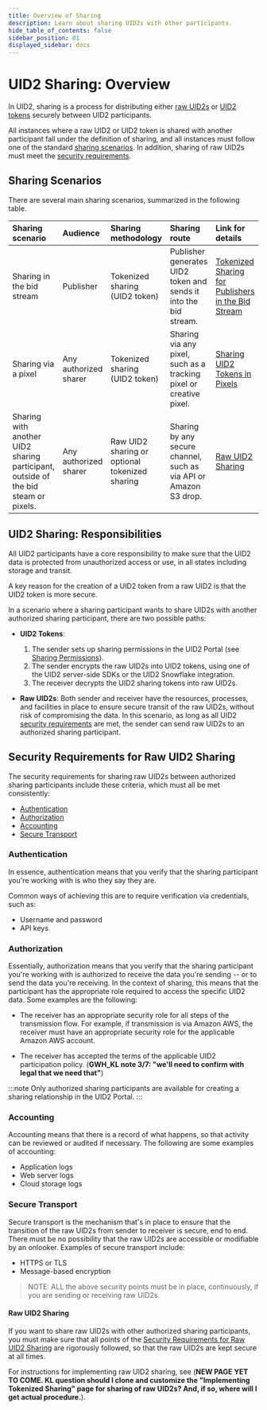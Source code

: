 ```yaml
---
title: Overview of Sharing
description: Learn about sharing UID2s with other participants.
hide_table_of_contents: false
sidebar_position: 01
displayed_sidebar: docs
---
```


# UID2 Sharing: Overview 

In UID2, sharing is a process for distributing either [raw UID2s](../ref-info/glossary-uid.md#gl-raw-uid2) or [UID2 tokens](../ref-info/glossary-uid.md#gl-raw-uid2) securely between UID2 participants.

All instances where a raw UID2 or UID2 token is shared with another participant fall under the definition of sharing, and all instances must follow one of the standard [sharing scenarios](#sharing-scenarios). In addition, sharing of raw UID2s must meet the [security requirements](#security-requirements-for-raw-uid2-sharing).

## Sharing Scenarios

There are several main sharing scenarios, summarized in the following table.

| Sharing scenario | Audience | Sharing methodology | Sharing route | Link for details
| :--- | :--- | :--- | :--- | :--- |
| Sharing in the bid stream | Publisher | Tokenized sharing (UID2 token) | Publisher generates UID2 token and sends it into the bid stream.  | [Tokenized Sharing for Publishers in the Bid Stream](sharing-tokenized.md#tokenized-sharing-for-publishers-in-the-bid-stream) |
| Sharing via a pixel | Any authorized sharer | Tokenized sharing (UID2 token) | Sharing via any pixel, such as a tracking pixel or creative pixel. | [Sharing UID2 Tokens in Pixels](sharing-pixels.md) |
| Sharing with another UID2 sharing participant, outside of the bid steam or pixels. | Any authorized sharer | Raw UID2 sharing or optional tokenized sharing | Sharing by any secure channel, such as via API or Amazon S3 drop. | [Raw UID2 Sharing](#raw-uid2-sharing) |

## UID2 Sharing: Responsibilities

All UID2 participants have a core responsibility to make sure that the UID2 data is protected from unauthorized access or use, in all states including storage and transit.

A key reason for the creation of a UID2 token from a raw UID2 is that the UID2 token is more secure.

In a scenario where a sharing participant wants to share UID2s with another authorized sharing participant, there are two possible paths:

- **UID2 Tokens**:

  1. The sender sets up sharing permissions in the UID2 Portal (see [Sharing Permissions](../portal/sharing-permissions.md)).
  2. The sender encrypts the raw UID2s into UID2 tokens, using one of the UID2 server-side SDKs or the UID2 Snowflake integration.
  3. The receiver decrypts the UID2 sharing tokens into raw UID2s.

- **Raw UID2s**: Both sender and receiver have the resources, processes, and facilities in place to ensure secure transit of the raw UID2s, without risk of compromising the data. In this scenario, as long as all UID2 [security requirements](#security-requirements-for-raw-uid2-sharing) are met, the sender can send raw UID2s to an authorized sharing participant.

## Security Requirements for Raw UID2 Sharing

The security requirements for sharing raw UID2s between authorized sharing participants include these criteria, which must all be met consistently:

- [Authentication](#authentication)
- [Authorization](#authorization)
- [Accounting](#accounting)
- [Secure Transport](#secure-transport)

### Authentication

In essence, authentication means that you verify that the sharing participant you're working with is who they say they are.

Common ways of achieving this are to require verification via credentials, such as:
- Username and password
- API keys

### Authorization

Essentially, authorization means that you verify that the sharing participant you're working with is authorized to receive the data you're sending -- or to send the data you're receiving. In the context of sharing, this means that the participant has the appropriate role required to access the specific UID2 data. Some examples are the following:

- The receiver has an appropriate security role for all steps of the transmission flow. For example, if transmission is via Amazon AWS, the receiver must have an appropriate security role for the applicable Amazon AWS account.

- The receiver has accepted the terms of the applicable UID2 participation policy. (**GWH_KL note 3/7: "we'll need to confirm with legal that we need that"**)

:::note
Only authorized sharing participants are available for creating a sharing relationship in the UID2 Portal.
:::

### Accounting

Accounting means that there is a record of what happens, so that activity can be reviewed or audited if necessary. The following are some examples of accounting:

- Application logs
- Web server logs
- Cloud storage logs

### Secure Transport

Secure transport is the mechanism that's in place to ensure that the transition of the raw UID2s from sender to receiver is secure, end to end. There must be no possibility that the raw UID2s are accessible or modifiable by an onlooker. Examples of secure transport include:

- HTTPS or TLS
- Message-based encryption

>NOTE: ALL the above security points must be in place, continuously, if you are sending or receiving raw UID2s.

#### Raw UID2 Sharing

If you want to share raw UID2s with other authorized sharing participants, you must make sure that all points of the [Security Requirements for Raw UID2 Sharing](#security-requirements-for-raw-uid2-sharing) are rigorously followed, so that the raw UID2s are kept secure at all times.

For instructions for implementing raw UID2 sharing, see (**NEW PAGE YET TO COME. KL question should I clone and customize the "Implementing Tokenized Sharing" page for sharing of raw UID2s? And, if so, where will I get actual procedure.**).
